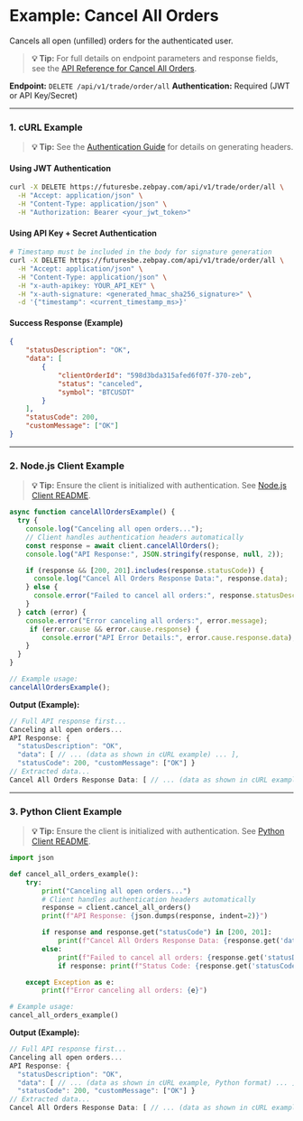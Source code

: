 # Example: Cancel All Orders

Cancels all open (unfilled) orders for the authenticated user.

> **💡 Tip:** For full details on endpoint parameters and response fields, see the [API Reference for Cancel All Orders](../../api-reference/private-endpoints/trade.md#cancel-all-orders).

**Endpoint:** `DELETE /api/v1/trade/order/all`
**Authentication:** Required (JWT or API Key/Secret)

-----

### 1. cURL Example

> **💡 Tip:** See the [Authentication Guide](../../api-reference/authentication.md) for details on generating headers.

#### Using JWT Authentication

```bash
curl -X DELETE https://futuresbe.zebpay.com/api/v1/trade/order/all \
  -H "Accept: application/json" \
  -H "Content-Type: application/json" \
  -H "Authorization: Bearer <your_jwt_token>"
```

#### Using API Key + Secret Authentication

```bash
# Timestamp must be included in the body for signature generation
curl -X DELETE https://futuresbe.zebpay.com/api/v1/trade/order/all \
  -H "Accept: application/json" \
  -H "Content-Type: application/json" \
  -H "x-auth-apikey: YOUR_API_KEY" \
  -H "x-auth-signature: <generated_hmac_sha256_signature>" \
  -d '{"timestamp": <current_timestamp_ms>}'
```

#### Success Response (Example)

```json
{
    "statusDescription": "OK",
    "data": [
        {
            "clientOrderId": "598d3bda315afed6f07f-370-zeb",
            "status": "canceled",
            "symbol": "BTCUSDT"
        }
    ],
    "statusCode": 200,
    "customMessage": ["OK"]
}
```

-----

### 2\. Node.js Client Example

> **💡 Tip:** Ensure the client is initialized with authentication. See [Node.js Client README](../../../clients/rest-http/node/README.md).

```javascript
async function cancelAllOrdersExample() {
  try {
    console.log("Canceling all open orders...");
    // Client handles authentication headers automatically
    const response = await client.cancelAllOrders();
    console.log("API Response:", JSON.stringify(response, null, 2));

    if (response && [200, 201].includes(response.statusCode)) {
      console.log("Cancel All Orders Response Data:", response.data);
    } else {
      console.error("Failed to cancel all orders:", response.statusDescription);
    }
  } catch (error) {
    console.error("Error canceling all orders:", error.message);
     if (error.cause && error.cause.response) {
        console.error("API Error Details:", error.cause.response.data);
    }
  }
}

// Example usage:
cancelAllOrdersExample();
```

**Output (Example):**

```js
// Full API response first...
Canceling all open orders...
API Response: {
  "statusDescription": "OK",
  "data": [ // ... (data as shown in cURL example) ... ],
  "statusCode": 200, "customMessage": ["OK"] }
// Extracted data...
Cancel All Orders Response Data: [ // ... (data as shown in cURL example) ... ]
```

-----

### 3\. Python Client Example

> **💡 Tip:** Ensure the client is initialized with authentication. See [Python Client README](../../../clients/rest-http/python/README.md).

```python
import json

def cancel_all_orders_example():
    try:
        print("Canceling all open orders...")
        # Client handles authentication headers automatically
        response = client.cancel_all_orders()
        print(f"API Response: {json.dumps(response, indent=2)}")

        if response and response.get("statusCode") in [200, 201]:
            print(f"Cancel All Orders Response Data: {response.get('data')}")
        else:
            print(f"Failed to cancel all orders: {response.get('statusDescription')}")
            if response: print(f"Status Code: {response.get('statusCode')}")

    except Exception as e:
        print(f"Error canceling all orders: {e}")

# Example usage:
cancel_all_orders_example()
```

**Output (Example):**

```js
// Full API response first...
Canceling all open orders...
API Response: {
  "statusDescription": "OK",
  "data": [ // ... (data as shown in cURL example, Python format) ... ],
  "statusCode": 200, "customMessage": ["OK"] }
// Extracted data...
Cancel All Orders Response Data: [ // ... (data as shown in cURL example, Python format) ... ]
```
